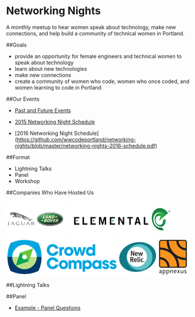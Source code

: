 # Networking Nights
A monthly meetup to hear women speak about technology, make new connections, and help build a community of technical women in Portland.

##Goals

- provide an opportunity for female engineers and technical women to speak about technology
- learn about new technologies
- make new connections
- create a community of women who code, women who once coded, and women learning to code in Portland

##Our Events

- [Past and Future Events](https://github.com/wwcodeportland/networking-nights/blob/master/networking-nights.md)

- [2015 Networking Night Schedule](https://github.com/wwcodeportland/networking-nights/blob/master/networking-nights-2015-schedule.pdf)

- [2016 Networking Night Schedule] (https://github.com/wwcodeportland/networking-nights/blob/master/networking-nights-2016-schedule.pdf)

##Format

- Lightning Talks 
- Panel 
- Workshop

##Companies Who Have Hosted Us

<img height=100 src="logos/jlr.jpg">
<img height=100 src="logos/elemental.png">
<img height=100 src="logos/crowdcompass.png">
<img height=100 src="logos/new-relic.png">
<img height=100 src="logos/appnexus.jpeg">

##Lightning Talks

##Panel

- [Example - Panel Questions](panel-questions.md)
